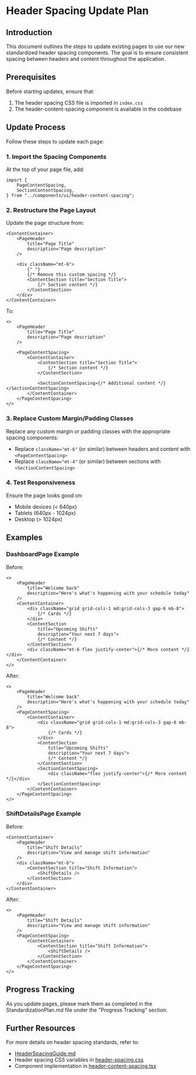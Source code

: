 # Header Spacing Update Plan

## Introduction

This document outlines the steps to update existing pages to use our new standardized header spacing components. The goal is to ensure consistent spacing between headers and content throughout the application.

## Prerequisites

Before starting updates, ensure that:

1. The header spacing CSS file is imported in `index.css`
2. The header-content-spacing component is available in the codebase

## Update Process

Follow these steps to update each page:

### 1. Import the Spacing Components

At the top of your page file, add:

```tsx
import {
	PageContentSpacing,
	SectionContentSpacing,
} from "../components/ui/header-content-spacing";
```

### 2. Restructure the Page Layout

Update the page structure from:

```tsx
<ContentContainer>
	<PageHeader
		title="Page Title"
		description="Page description"
	/>

	<div className="mt-6">
		{" "}
		{/* Remove this custom spacing */}
		<ContentSection title="Section Title">
			{/* Section content */}
		</ContentSection>
	</div>
</ContentContainer>
```

To:

```tsx
<>
	<PageHeader
		title="Page Title"
		description="Page description"
	/>

	<PageContentSpacing>
		<ContentContainer>
			<ContentSection title="Section Title">
				{/* Section content */}
			</ContentSection>

			<SectionContentSpacing>{/* Additional content */}</SectionContentSpacing>
		</ContentContainer>
	</PageContentSpacing>
</>
```

### 3. Replace Custom Margin/Padding Classes

Replace any custom margin or padding classes with the appropriate spacing components:

- Replace `className="mt-6"` (or similar) between headers and content with `<PageContentSpacing>`
- Replace `className="mt-4"` (or similar) between sections with `<SectionContentSpacing>`

### 4. Test Responsiveness

Ensure the page looks good on:

- Mobile devices (< 640px)
- Tablets (640px - 1024px)
- Desktop (> 1024px)

## Examples

### DashboardPage Example

Before:

```tsx
<>
	<PageHeader
		title="Welcome back"
		description="Here's what's happening with your schedule today"
	/>
	<ContentContainer>
		<div className="grid grid-cols-1 md:grid-cols-3 gap-6 mb-8">
			{/* Cards */}
		</div>
		<ContentSection
			title="Upcoming Shifts"
			description="Your next 7 days">
			{/* Content */}
		</ContentSection>
		<div className="mt-6 flex justify-center">{/* More content */}</div>
	</ContentContainer>
</>
```

After:

```tsx
<>
	<PageHeader
		title="Welcome back"
		description="Here's what's happening with your schedule today"
	/>
	<PageContentSpacing>
		<ContentContainer>
			<div className="grid grid-cols-1 md:grid-cols-3 gap-6 mb-8">
				{/* Cards */}
			</div>
			<ContentSection
				title="Upcoming Shifts"
				description="Your next 7 days">
				{/* Content */}
			</ContentSection>
			<SectionContentSpacing>
				<div className="flex justify-center">{/* More content */}</div>
			</SectionContentSpacing>
		</ContentContainer>
	</PageContentSpacing>
</>
```

### ShiftDetailsPage Example

Before:

```tsx
<ContentContainer>
	<PageHeader
		title="Shift Details"
		description="View and manage shift information"
	/>
	<div className="mt-6">
		<ContentSection title="Shift Information">
			<ShiftDetails />
		</ContentSection>
	</div>
</ContentContainer>
```

After:

```tsx
<>
	<PageHeader
		title="Shift Details"
		description="View and manage shift information"
	/>
	<PageContentSpacing>
		<ContentContainer>
			<ContentSection title="Shift Information">
				<ShiftDetails />
			</ContentSection>
		</ContentContainer>
	</PageContentSpacing>
</>
```

## Progress Tracking

As you update pages, please mark them as completed in the StandardizationPlan.md file under the "Progress Tracking" section.

## Further Resources

For more details on header spacing standards, refer to:

- [HeaderSpacingGuide.md](./HeaderSpacingGuide.md)
- Header spacing CSS variables in [header-spacing.css](../../styles/header-spacing.css)
- Component implementation in [header-content-spacing.tsx](../../components/ui/header-content-spacing.tsx)
